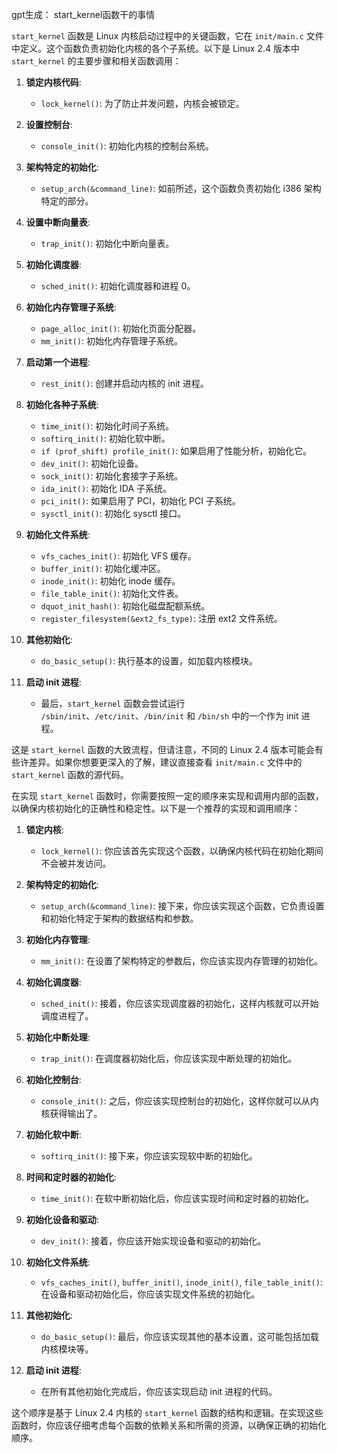 gpt生成：
start_kernel函数干的事情

`start_kernel` 函数是 Linux 内核启动过程中的关键函数，它在 `init/main.c` 文件中定义。这个函数负责初始化内核的各个子系统。以下是 Linux 2.4 版本中 `start_kernel` 的主要步骤和相关函数调用：

1. **锁定内核代码**:
    - `lock_kernel()`: 为了防止并发问题，内核会被锁定。

2. **设置控制台**:
    - `console_init()`: 初始化内核的控制台系统。

3. **架构特定的初始化**:
    - `setup_arch(&command_line)`: 如前所述，这个函数负责初始化 i386 架构特定的部分。

4. **设置中断向量表**:
    - `trap_init()`: 初始化中断向量表。

5. **初始化调度器**:
    - `sched_init()`: 初始化调度器和进程 0。

6. **初始化内存管理子系统**:
    - `page_alloc_init()`: 初始化页面分配器。
    - `mm_init()`: 初始化内存管理子系统。

7. **启动第一个进程**:
    - `rest_init()`: 创建并启动内核的 init 进程。

8. **初始化各种子系统**:
    - `time_init()`: 初始化时间子系统。
    - `softirq_init()`: 初始化软中断。
    - `if (prof_shift) profile_init()`: 如果启用了性能分析，初始化它。
    - `dev_init()`: 初始化设备。
    - `sock_init()`: 初始化套接字子系统。
    - `ida_init()`: 初始化 IDA 子系统。
    - `pci_init()`: 如果启用了 PCI，初始化 PCI 子系统。
    - `sysctl_init()`: 初始化 sysctl 接口。

9. **初始化文件系统**:
    - `vfs_caches_init()`: 初始化 VFS 缓存。
    - `buffer_init()`: 初始化缓冲区。
    - `inode_init()`: 初始化 inode 缓存。
    - `file_table_init()`: 初始化文件表。
    - `dquot_init_hash()`: 初始化磁盘配额系统。
    - `register_filesystem(&ext2_fs_type)`: 注册 ext2 文件系统。

10. **其他初始化**:
    - `do_basic_setup()`: 执行基本的设置，如加载内核模块。

11. **启动 init 进程**:
    - 最后，`start_kernel` 函数会尝试运行 `/sbin/init`、`/etc/init`、`/bin/init` 和 `/bin/sh` 中的一个作为 init 进程。

这是 `start_kernel` 函数的大致流程，但请注意，不同的 Linux 2.4 版本可能会有些许差异。如果你想要更深入的了解，建议直接查看 `init/main.c` 文件中的 `start_kernel` 函数的源代码。



在实现 `start_kernel` 函数时，你需要按照一定的顺序来实现和调用内部的函数，以确保内核初始化的正确性和稳定性。以下是一个推荐的实现和调用顺序：

1. **锁定内核**:
   - `lock_kernel()`: 你应该首先实现这个函数，以确保内核代码在初始化期间不会被并发访问。

2. **架构特定的初始化**:
   - `setup_arch(&command_line)`: 接下来，你应该实现这个函数，它负责设置和初始化特定于架构的数据结构和参数。

3. **初始化内存管理**:
   - `mm_init()`: 在设置了架构特定的参数后，你应该实现内存管理的初始化。

4. **初始化调度器**:
   - `sched_init()`: 接着，你应该实现调度器的初始化，这样内核就可以开始调度进程了。

5. **初始化中断处理**:
   - `trap_init()`: 在调度器初始化后，你应该实现中断处理的初始化。

6. **初始化控制台**:
   - `console_init()`: 之后，你应该实现控制台的初始化，这样你就可以从内核获得输出了。

7. **初始化软中断**:
   - `softirq_init()`: 接下来，你应该实现软中断的初始化。

8. **时间和定时器的初始化**:
   - `time_init()`: 在软中断初始化后，你应该实现时间和定时器的初始化。

9. **初始化设备和驱动**:
   - `dev_init()`: 接着，你应该开始实现设备和驱动的初始化。

10. **初始化文件系统**:
    - `vfs_caches_init()`, `buffer_init()`, `inode_init()`, `file_table_init()`: 在设备和驱动初始化后，你应该实现文件系统的初始化。

11. **其他初始化**:
    - `do_basic_setup()`: 最后，你应该实现其他的基本设置，这可能包括加载内核模块等。

12. **启动 init 进程**:
    - 在所有其他初始化完成后，你应该实现启动 init 进程的代码。

这个顺序是基于 Linux 2.4 内核的 `start_kernel` 函数的结构和逻辑。在实现这些函数时，你应该仔细考虑每个函数的依赖关系和所需的资源，以确保正确的初始化顺序。
